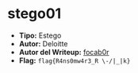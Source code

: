 # stego01 #

- **Tipo:** Estego
- **Autor:** Deloitte
- **Autor del Writeup:** [focab0r](https://github.com/focab0r)
- **Flag:** `flag{R4ns0mw4r3_R \-/|_|k}`

